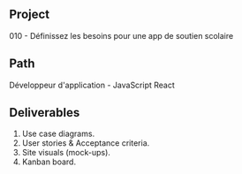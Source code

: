 ## Project
010 - Définissez les besoins pour une app de soutien scolaire

## Path 
Développeur d'application - JavaScript React

## Deliverables
1. Use case diagrams.
2. User stories & Acceptance criteria.
3. Site visuals (mock-ups).
4. Kanban board.
